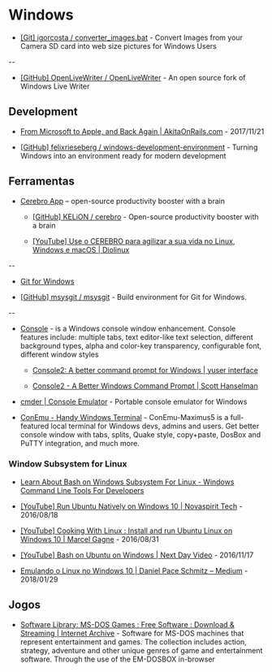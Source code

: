# Windows

* [[Git] igorcosta / converter_images.bat](https://gist.github.com/igorcosta/008173b435e0309d4773) - Convert Images from your Camera SD card into web size pictures for Windows Users

--

* [[GitHub] OpenLiveWriter / OpenLiveWriter](https://github.com/OpenLiveWriter/OpenLiveWriter) - An open source fork of Windows Live Writer


## Development

* [From Microsoft to Apple, and Back Again | AkitaOnRails.com](http://www.akitaonrails.com/2017/11/21/from-microsoft-to-apple-and-back-again) - 2017/11/21

* [[GitHub] felixrieseberg / windows-development-environment](https://github.com/felixrieseberg/windows-development-environment) - Turning Windows into an environment ready for modern development


## Ferramentas

* [Cerebro App](https://cerebroapp.com/) – open-source productivity booster with a brain

  * [[GitHub] KELiON / cerebro](https://github.com/KELiON/cerebro) - Open-source productivity booster with a brain

  * [[YouTube] Use o CEREBRO para agilizar a sua vida no Linux, Windows e macOS | Diolinux](https://www.youtube.com/watch?v=AsSFcmoUGfA)

--

* [Git for Windows](http://git-scm.com/download/win)

* [[GitHub] msysgit / msysgit](https://github.com/msysgit/msysgit) - Build environment for Git for Windows.

--

* [Console](http://sourceforge.net/projects/console/) - is a Windows console window enhancement. Console features include: multiple tabs, text editor-like text selection, different background types, alpha and color-key transparency, configurable font, different window styles

  * [Console2: A better command prompt for Windows | yuser interface](http://yuserinterface.com/dev/2013/01/05/console2-a-better-command-prompt-for-windows/)

  * [Console2 - A Better Windows Command Prompt | Scott Hanselman](http://www.hanselman.com/blog/Console2ABetterWindowsCommandPrompt.aspx)

* [cmder | Console Emulator](https://bliker.github.io/cmder/) - Portable console emulator for Windows

* [ConEmu - Handy Windows Terminal](https://conemu.github.io/) - ConEmu-Maximus5 is a full-featured local terminal for Windows devs, admins and users. Get better console window with tabs, splits, Quake style, copy+paste, DosBox and PuTTY integration, and much more.


### Window Subsystem for Linux

* [Learn About Bash on Windows Subsystem For Linux - Windows Command Line Tools For Developers](https://blogs.msdn.microsoft.com/commandline/learn-about-bash-on-windows-subsystem-for-linux/)

* [[YouTube] Run Ubuntu Natively on Windows 10 | Novaspirit Tech](https://www.youtube.com/watch?v=2cmJ3eOgiFE) - 2016/08/18

* [[YouTube] Cooking With Linux : Install and run Ubuntu Linux on Windows 10 | Marcel Gagne](https://www.youtube.com/watch?v=urxYdrv__qE) - 2016/08/31

* [[YouTube] Bash on Ubuntu on Windows | Next Day Video](https://www.youtube.com/watch?v=7J-dRirlUvY) - 2016/11/17

* [Emulando o Linux no Windows 10 | Daniel Pace Schmitz – Medium](https://medium.com/@DanielSchmitz/emulando-o-ubuntu-no-windows-10-9c667739e39b) - 2018/01/29


## Jogos

* [Software Library: MS-DOS Games : Free Software : Download & Streaming | Internet Archive](https://archive.org/details/softwarelibrary_msdos_games) - Software for MS-DOS machines that represent entertainment and games. The collection includes action, strategy, adventure and other unique genres of game and entertainment software. Through the use of the EM-DOSBOX in-browser
